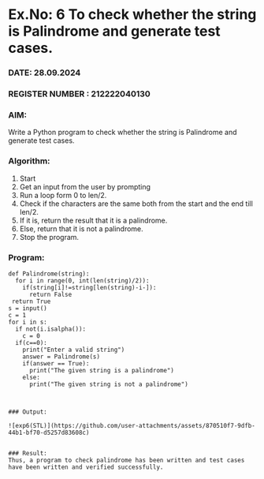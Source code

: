 # Ex.No: 6 To check whether the string is Palindrome and generate test cases.

### DATE: 28.09.2024                                                                           
### REGISTER NUMBER : 212222040130
### AIM: 
Write a Python program to check whether the string is Palindrome and generate test cases. 
### Algorithm:
1. Start
2. Get an input from the user by prompting 
3. Run a loop form 0 to len/2.
4. Check if the characters are the same both from the start and the end till len/2. 
5. If it is, return the result that it is a palindrome.
6. Else, return that it is not a palindrome. 
7. Stop the program.
### Program:
```
def Palindrome(string): 
  for i in range(0, int(len(string)/2)): 
    if(string[i]!=string[len(string)-i-]): 
      return False 
 return True 
s = input() 
c = 1 
for i in s: 
  if not(i.isalpha()): 
    c = 0 
  if(c==0): 
    print("Enter a valid string") 
    answer = Palindrome(s) 
    if(answer == True): 
      print("The given string is a palindrome") 
    else: 
      print("The given string is not a palindrome")



### Output:

![exp6(STL)](https://github.com/user-attachments/assets/870510f7-9dfb-44b1-bf70-d5257d83608c)


### Result:
Thus, a program to check palindrome has been written and test cases have been written and verified successfully.
